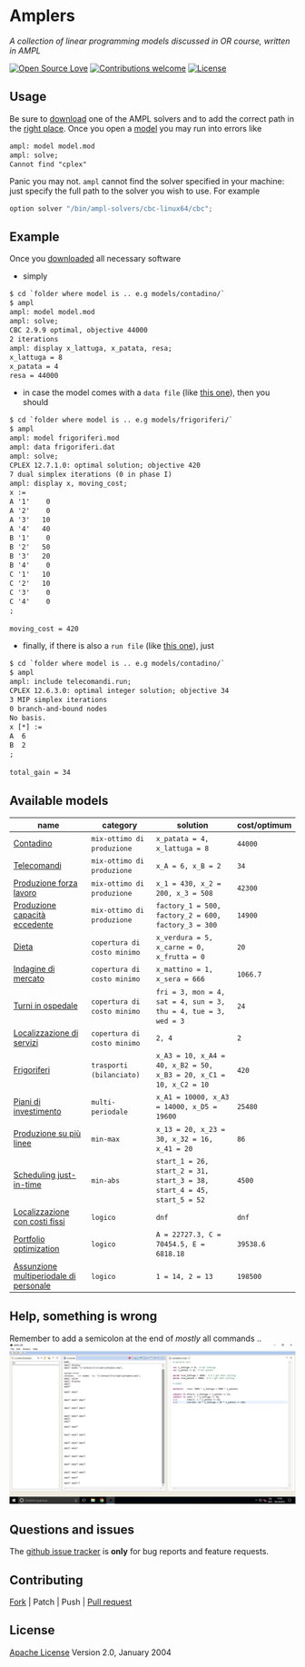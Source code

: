# Amplers

*A collection of linear programming models discussed in OR course, written in AMPL*


[![Open Source Love](https://badges.frapsoft.com/os/v1/open-source.svg?v=103)](https://opensource.org/licenses/Apache-2.0) [![Contributions welcome](https://img.shields.io/badge/contributions-welcome-brightgreen.svg?style=flat)](https://github.com/fiup/amplers/issues) [![License](https://img.shields.io/badge/license-Apache%202.0-blue.svg)](https://www.apache.org/licenses/LICENSE-2.0)


## Usage
Be sure to [download](http://ampl.com/products/solvers/open-source/) one of the AMPL solvers and to add the correct path in the [right place](/models/contadino/model.mod#L31).
Once you open a [model](models/) you may run into errors like
```shell
ampl: model model.mod
ampl: solve;
Cannot find "cplex"
```
Panic you may not.
`ampl` cannot find the solver specified in your machine: just specify the full path to the solver you wish to use. For example
```python
option solver "/bin/ampl-solvers/cbc-linux64/cbc";
```


## Example
Once you [downloaded](#usage) all necessary software

- simply
```shell
$ cd `folder where model is .. e.g models/contadino/`
$ ampl
ampl: model model.mod
ampl: solve;
CBC 2.9.9 optimal, objective 44000
2 iterations
ampl: display x_lattuga, x_patata, resa;
x_lattuga = 8
x_patata = 4
resa = 44000
```

- in case the model comes with a `data file` (like [this one](models/frigoriferi/)), then you should
```shell
$ cd `folder where model is .. e.g models/frigoriferi/`
$ ampl
ampl: model frigoriferi.mod
ampl: data frigoriferi.dat
ampl: solve;
CPLEX 12.7.1.0: optimal solution; objective 420
7 dual simplex iterations (0 in phase I)
ampl: display x, moving_cost;
x :=
A '1'    0
A '2'    0
A '3'   10
A '4'   40
B '1'    0
B '2'   50
B '3'   20
B '4'    0
C '1'   10
C '2'   10
C '3'    0
C '4'    0
;

moving_cost = 420
```

- finally, if there is also a `run file` (like [this one](models/telecomandi/telecomandi.run)), just
```shell
$ cd `folder where model is .. e.g models/contadino/`
$ ampl
ampl: include telecomandi.run;
CPLEX 12.6.3.0: optimal integer solution; objective 34
3 MIP simplex iterations
0 branch-and-bound nodes
No basis.
x [*] :=
A  6
B  2
;

total_gain = 34
```


## Available models
| name | category | solution | cost/optimum |
| ------------- | ------------- | ------------- | ------------- |
| [Contadino](models/contadino/model.mod) | `mix-ottimo di produzione` | `x_patata = 4, x_lattuga = 8` | `44000` |
| [Telecomandi](models/telecomandi) | `mix-ottimo di produzione` | `x_A = 6, x_B = 2` | `34` |
| [Produzione forza lavoro](models/prod-forza-lavoro/model.mod) | `mix-ottimo di produzione` | `x_1 = 430, x_2 = 200, x_3 = 508` | `42300` |
| [Produzione capacità eccedente](models/prod-cap-eccedente/model.mod) | `mix-ottimo di produzione` | `factory_1 = 500, factory_2 = 600, factory_3 = 300` | `14900` |
| [Dieta](models/dieta/model.mod) | `copertura di costo minimo` | `x_verdura = 5, x_carne = 0, x_frutta = 0` | `20` |
| [Indagine di mercato](models/indagine-mercato/model.mod) | `copertura di costo minimo` | `x_mattino = 1, x_sera = 666` | `1066.7` |
| [Turni in ospedale](models/turni-ospedale/) | `copertura di costo minimo` | `fri = 3, mon = 4, sat = 4, sun = 3, thu = 4, tue = 3, wed = 3` | `24` |
| [Localizzazione di servizi](models/localizzazione-servizi/) | `copertura di costo minimo` | `2, 4` | `2` |
| [Frigoriferi](models/frigoriferi/) | `trasporti (bilanciato)` | `x_A3 = 10, x_A4 = 40, x_B2 = 50, x_B3 = 20, x_C1 = 10, x_C2 = 10` | `420` |
| [Piani di investimento](models/piano-investimento) | `multi-periodale` | `x_A1 = 10000, x_A3 = 14000, x_D5 = 19600` | `25480` |
| [Produzione su più linee](models/linee-produzione) | `min-max` | `x_13 = 20, x_23 = 30, x_32 = 16, x_41 = 20` | `86` |
| [Scheduling just-in-time](models/scheduling-jit) | `min-abs` | `start_1 = 26, start_2 = 31, start_3 = 38, start_4 = 45, start_5 = 52` | `4500` |
| [Localizzazione con costi fissi](models/gdo/gdo.mod) | `logico` | `dnf` | `dnf` |
| [Portfolio optimization](models/portfolio) | `logico` | `A = 22727.3, C = 70454.5, E = 6818.18` | `39538.6` |
| [Assunzione multiperiodale di personale](models/assuzione-multiperiodale-personale) | `logico` | `1 = 14, 2 = 13` | `198500` |


## Help, something is wrong
Remember to add a semicolon at the end of *mostly* all commands .. ![WTF semicolon](extra/wtf.png)


## Questions and issues
The [github issue tracker](https://github.com/fiup/amplers/issues) is **only** for bug reports and feature requests.


## Contributing
[Fork](https://github.com/fiup/amplers/fork) | Patch | Push | [Pull request](https://github.com/fiup/amplers/pulls)


## License
[Apache License](http://www.apache.org/licenses/LICENSE-2.0) Version 2.0, January 2004
